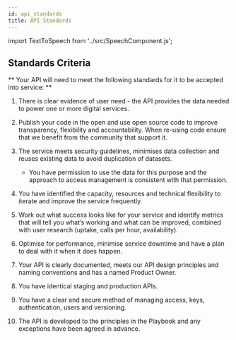 ```yaml
---
id: api_standards
title: API Standards
---
```


import TextToSpeech from '../src/SpeechComponent.js';

<TextToSpeech>

## Standards Criteria

** Your API will need to meet the following standards for it to be accepted into service: **

1. There is clear evidence of user need - the API provides the data needed to power one or more digital services.

2. Publish your code in the open and use open source code to improve transparency, flexibility and accountability.  When re-using code ensure that we benefit from the community that support it.

3. The service meets security guidelines, minimises data collection and reuses existing data to avoid duplication of datasets.
    * You have permission to use the data for this purpose and the approach to access management is consistent with that permission.

4. You have identified the capacity, resources and technical flexibility to iterate and improve the service frequently.

5. Work out what success looks like for your service and identify metrics that will tell you what’s working and what can be improved, combined with user research (uptake, calls per hour, availability).

6. Optimise for performance, minimise service downtime and have a plan to deal with it when it does happen.

7. Your API is clearly documented, meets our API design principles and naming conventions and has a named Product Owner.

8. You have identical staging and production APIs.

9. You have a clear and secure method of managing access, keys, authentication, users and versioning.

10. The API is developed to the principles in the Playbook and any exceptions have been agreed in advance.

</TextToSpeech>